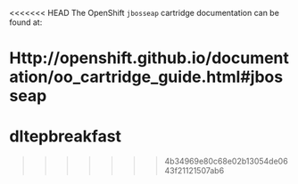 <<<<<<< HEAD
The OpenShift `jbosseap` cartridge documentation can be found at:

Http://openshift.github.io/documentation/oo_cartridge_guide.html#jbosseap
=======
# dltepbreakfast
>>>>>>> 4b34969e80c68e02b13054de0643f21121507ab6
